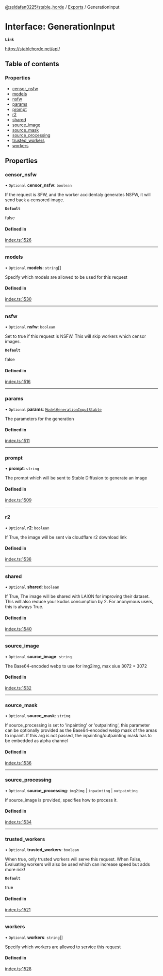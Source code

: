 [@zeldafan0225/stable_horde](../README.md) / [Exports](../modules.md) / GenerationInput

# Interface: GenerationInput

**`Link`**

https://stablehorde.net/api/

## Table of contents

### Properties

- [censor\_nsfw](GenerationInput.md#censor_nsfw)
- [models](GenerationInput.md#models)
- [nsfw](GenerationInput.md#nsfw)
- [params](GenerationInput.md#params)
- [prompt](GenerationInput.md#prompt)
- [r2](GenerationInput.md#r2)
- [shared](GenerationInput.md#shared)
- [source\_image](GenerationInput.md#source_image)
- [source\_mask](GenerationInput.md#source_mask)
- [source\_processing](GenerationInput.md#source_processing)
- [trusted\_workers](GenerationInput.md#trusted_workers)
- [workers](GenerationInput.md#workers)

## Properties

### censor\_nsfw

• `Optional` **censor\_nsfw**: `boolean`

If the request is SFW, and the worker accidentaly generates NSFW, it will send back a censored image.

**`Default`**

false

#### Defined in

[index.ts:1526](https://github.com/ZeldaFan0225/stable_horde/blob/e31e830/index.ts#L1526)

___

### models

• `Optional` **models**: `string`[]

Specify which models are allowed to be used for this request

#### Defined in

[index.ts:1530](https://github.com/ZeldaFan0225/stable_horde/blob/e31e830/index.ts#L1530)

___

### nsfw

• `Optional` **nsfw**: `boolean`

Set to true if this request is NSFW. This will skip workers which censor images.

**`Default`**

false

#### Defined in

[index.ts:1516](https://github.com/ZeldaFan0225/stable_horde/blob/e31e830/index.ts#L1516)

___

### params

• `Optional` **params**: [`ModelGenerationInputStable`](ModelGenerationInputStable.md)

The parameters for the generation

#### Defined in

[index.ts:1511](https://github.com/ZeldaFan0225/stable_horde/blob/e31e830/index.ts#L1511)

___

### prompt

• **prompt**: `string`

The prompt which will be sent to Stable Diffusion to generate an image

#### Defined in

[index.ts:1509](https://github.com/ZeldaFan0225/stable_horde/blob/e31e830/index.ts#L1509)

___

### r2

• `Optional` **r2**: `boolean`

If True, the image will be sent via cloudflare r2 download link

#### Defined in

[index.ts:1538](https://github.com/ZeldaFan0225/stable_horde/blob/e31e830/index.ts#L1538)

___

### shared

• `Optional` **shared**: `boolean`

If True, The image will be shared with LAION for improving their dataset. This will also reduce your kudos consumption by 2. For anonymous users, this is always True.

#### Defined in

[index.ts:1540](https://github.com/ZeldaFan0225/stable_horde/blob/e31e830/index.ts#L1540)

___

### source\_image

• `Optional` **source\_image**: `string`

The Base64-encoded webp to use for img2img, max siue 3072 * 3072

#### Defined in

[index.ts:1532](https://github.com/ZeldaFan0225/stable_horde/blob/e31e830/index.ts#L1532)

___

### source\_mask

• `Optional` **source\_mask**: `string`

If source_processing is set to 'inpainting' or 'outpainting', this parameter can be optionally provided as the Base64-encoded webp mask of the areas to inpaint. If this arg is not passed, the inpainting/outpainting mask has to be embedded as alpha channel

#### Defined in

[index.ts:1536](https://github.com/ZeldaFan0225/stable_horde/blob/e31e830/index.ts#L1536)

___

### source\_processing

• `Optional` **source\_processing**: `img2img` \| `inpainting` \| `outpainting`

If source_image is provided, specifies how to process it.

#### Defined in

[index.ts:1534](https://github.com/ZeldaFan0225/stable_horde/blob/e31e830/index.ts#L1534)

___

### trusted\_workers

• `Optional` **trusted\_workers**: `boolean`

When true, only trusted workers will serve this request. When False, Evaluating workers will also be used which can increase speed but adds more risk!

**`Default`**

true

#### Defined in

[index.ts:1521](https://github.com/ZeldaFan0225/stable_horde/blob/e31e830/index.ts#L1521)

___

### workers

• `Optional` **workers**: `string`[]

Specify which workers are allowed to service this request

#### Defined in

[index.ts:1528](https://github.com/ZeldaFan0225/stable_horde/blob/e31e830/index.ts#L1528)
